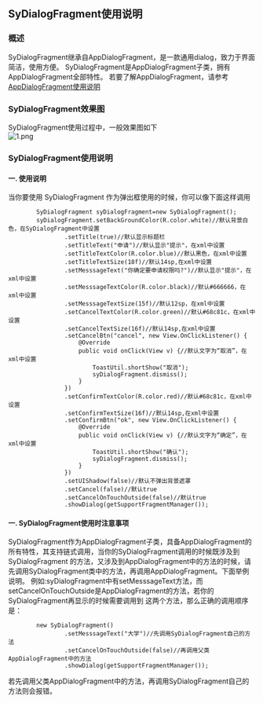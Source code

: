 ## SyDialogFragment使用说明

### 概述
SyDialogFragment继承自AppDialogFragment，是一款通用dialog，致力于界面简洁，使用方便。
SyDialogFragment是AppDialogFragment子类，拥有AppDialogFragment全部特性。
若要了解AppDialogFragment，请参考[AppDialogFragment使用说明](https://github.com/ShaoqiangPei/AndroidLibrary/blob/master/read/AppDialogFragment使用说明.md)

### SyDialogFragment效果图  
SyDialogFragment使用过程中，一般效果图如下  
![1.png](https://upload-images.jianshu.io/upload_images/6127340-0cd0f2982556af25.png?imageMogr2/auto-orient/strip%7CimageView2/2/w/1240)  


### SyDialogFragment使用说明 
#### 一. 使用说明
当你要使用 SyDialogFragment 作为弹出框使用的时候，你可以像下面这样调用
```
        SyDialogFragment syDialogFragment=new SyDialogFragment();
        syDialogFragment.setBackGroundColor(R.color.white)//默认背景白色，在SyDialogFragment中设置
                .setTitle(true)//默认显示标题栏
                .setTitleText("申请")//默认显示"提示"，在xml中设置
                .setTitleTextColor(R.color.blue)//默认黑色，在xml中设置
                .setTitleTextSize(18f)//默认14sp,在xml中设置
                .setMesssageText("你确定要申请权限吗?")//默认显示"提示"，在xml中设置
                .setMesssageTextColor(R.color.black)//默认#666666，在xml中设置
                .setMesssageTextSize(15f)//默认12sp，在xml中设置
                .setCancelTextColor(R.color.green)//默认#68c81c，在xml中设置
                .setCancelTextSize(16f)//默认14sp,在xml中设置
                .setCancelBtn("cancel", new View.OnClickListener() {
                    @Override
                    public void onClick(View v) {//默认文字为“取消”，在xml中设置
                        ToastUtil.shortShow("取消");
                        syDialogFragment.dismiss();
                    }
                })
                .setConfirmTextColor(R.color.red)//默认#68c81c，在xml中设置
                .setConfirmTextSize(16f)//默认14sp,在xml中设置
                .setConfirmBtn("ok", new View.OnClickListener() {
                    @Override
                    public void onClick(View v) {//默认文字为“确定”，在xml中设置
                        ToastUtil.shortShow("确认");
                        syDialogFragment.dismiss();
                    }
                })
                .setUIShadow(false)//默认不弹出背景遮罩
                .setCancel(false)//默认true
                .setCancelOnTouchOutside(false)//默认true
                .showDialog(getSupportFragmentManager());
```
#### 一. SyDialogFragment使用时注意事项
SyDialogFragment作为AppDialogFragment子类，具备AppDialogFragment的所有特性，其支持链式调用，当你的SyDialogFragment调用的时候既涉及到SyDialogFragment
的方法，又涉及到AppDialogFragment中的方法的时候，请先调用SyDialogFragment类中的方法，再调用AppDialogFragment。下面举例说明。
例如:syDialogFragment中有setMesssageText方法，而setCancelOnTouchOutside是AppDialogFragment的方法，若你的SyDialogFragment再显示的时候需要调用到
这两个方法，那么正确的调用顺序是：
```
        new SyDialogFragment()
                .setMesssageText("大学")//先调用SyDialogFragment自己的方法
                .setCancelOnTouchOutside(false)//再调用父类AppDialogFragment中的方法
                .showDialog(getSupportFragmentManager());
```
若先调用父类AppDialogFragment中的方法，再调用SyDialogFragment自己的方法则会报错。
